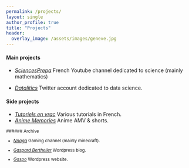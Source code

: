 ```yaml
---
permalink: /projects/
layout: single
author_profile: true
title: "Projects"
header:
  overlay_image: /assets/images/geneve.jpg
---
```


#### Main projects

- [*SciencesPrepa*](https://www.youtube.com/@sciencesprepa)
French Youtube channel dedicated to science (mainly mathematics)

- [*Datalitics*](https://x.com/datalitics)
Twitter account dedicated to data science.


#### Side projects

- [*Tutoriels en vrac*](https://www.youtube.com/channel/UCo-qkV187HhALYFvtq8fYxA) Various tutorials in French.
- [*Anime Memories*](https://www.youtube.com/channel/UC08isU1hjTjGIvLHQZ1uIIw) Anime AMV & shorts.


<sub>
###### Archive

  - [*Nnaga*](https://www.youtube.com/@Gaspa93100)
Gaming channel (mainly minecraft).

  - [*Gaspard Berthelier*](https://gaspardberthelier.home.blog/) Wordpress blog.

  - [*Gaspo*](https://gaspo125063974.wordpress.com/) Wordpress website.
</sub>
